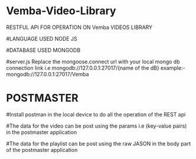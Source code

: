 # Vemba-Video-Library
RESTFUL API FOR OPERATION ON Vemba VIDEOS LIBRARY

#LANGUAGE USED
NODE JS 

#DATABASE USED
MONGODB

#server.js
Replace the mongoose.connect url with your local mongo db connection link
i.e mongodb://127.0.0.1:27017/{name of the dB}
example:- mongodb://127.0.0.1:27017/Vemba

# POSTMASTER
#Install postman in the local device to do all the operation of the REST api

#The data for the video can be post using the params i.e (key-value pairs) in the postmaster application

#The data for the playlist can be post using the raw JASON in the body part of the postmaster application
